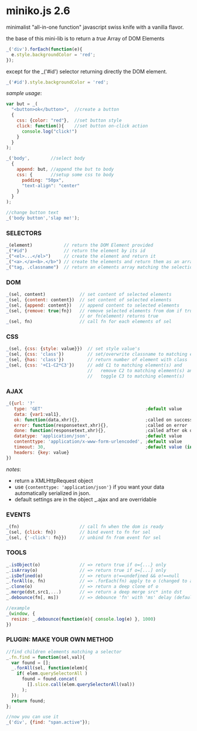 miniko.js 2.6
=============

minimalist "all-in-one function" javascript swiss knife with a vanilla flavor.

the base of this mini-lib is to return a *true* Array of DOM Elements
```js
_('div').forEach(function(e){
  e.style.backgroundColor = 'red';
});
```
except for the _('#id') selector returning directly the DOM element.
```js
_('#id').style.backgroundColor = 'red';
```


*sample usage*:
```js
var but = _(
  "<button>ok</button>",  //create a button
  {
    css: {color: "red"},  //set button style
    click: function(){    //set button on-click action
      console.log("click!")
    }
  }
);

_('body',        //select body
  {
    append: but, //append the but to body
    css: {       //setup some css to body
      padding: "50px",
      "text-align": "center"
    }
  }
);

//change button text
_('body button','slap me!');
```

### SELECTORS

```js
_(element)            // return the DOM Element provided
_("#id")              // return the element by its id
_("<el>...</el>")     // create the element and return it
_("<a>.</a><b>.</b>") // create the elements and return them as an array
_("tag, .classname")  // return an elements array matching the selection
```

### DOM

```js
_(sel, content)             // set content of selected elements
_(sel, {content: content})  // set content of selected elements
_(sel, {append: content})   // append content to selected elements
_(sel, {remove: true|fn})   // remove selected elements from dom if true
                            // or fn(element) returns true
_(sel, fn)                  // call fn for each elements of sel
```

### CSS

```js
_(sel, {css: {style: value}})  // set style value's
_(sel, {css: 'class'})         // set/overwrite classname to matching element(s)
_(sel, {has: 'class'})         // return number of element with class
_(sel, {css: '+C1-C2*C3'})     // add C1 to matching element(s) and
                               //   remove C2 to matching element(s) and
                               //   toggle C3 to matching element(s)
```

### AJAX

```js
_({url: '?'
   type: 'GET'                                       ;default value
   data: {var1:val1},
   ok: function(data,xhr){},                         ;called on success
   error: function(responsetext,xhr){},              ;called on error
   done: function(responsetext,xhr){},               ;called after ok or error
   datatype: 'application/json',                     ;default value
   contenttype: 'application/x-www-form-urlencoded', ;default value
   timeout: 30,                                      ;default value (in seconds)
   headers: {key: value}
})
```

*notes*:
- return a XMLHttpRequest object
- use `{contenttype: 'application/json'}` if you want your data automatically serialized in json.
- default settings are in the object _.ajax and are overridable

### EVENTS

```js
_(fn)                       // call fn when the dom is ready
_(sel, {click: fn})         // bind event to fn for sel
_(sel, {'-click': fn}})     // unbind fn from event for sel
```

### TOOLS

```js
_.isObject(o)               // => return true if o={...} only
_.isArray(o)                // => return true if o=[...] only
_.isDefined(o)              // => return o!==undefined && o!==null
_.forAll(o, fn)             // => .forEach(fn) apply to o (changed to an array if necessary)
_.clone(o)                  // => return a deep clone of o
_.merge(dst,src1,...)       // => return a deep merge src* into dst
_.debounce(fn[, ms])        // => debounce 'fn' with 'ms' delay (default delay=200ms)

//example
_(window, {
  resize: _.debounce(function(e){ console.log(e) }, 1000)
})
```

### PLUGIN: MAKE YOUR OWN METHOD

```js
//find children elements matching a selector
_.fn.find = function(sel,val){
  var found = [];
  _.forAll(sel, function(elem){
    if( elem.querySelectorAll )
      found = found.concat(
        [].slice.call(elem.querySelectorAll(val))
      );
  });
  return found;
};

//now you can use it
_('div', {find: "span.active"});
```